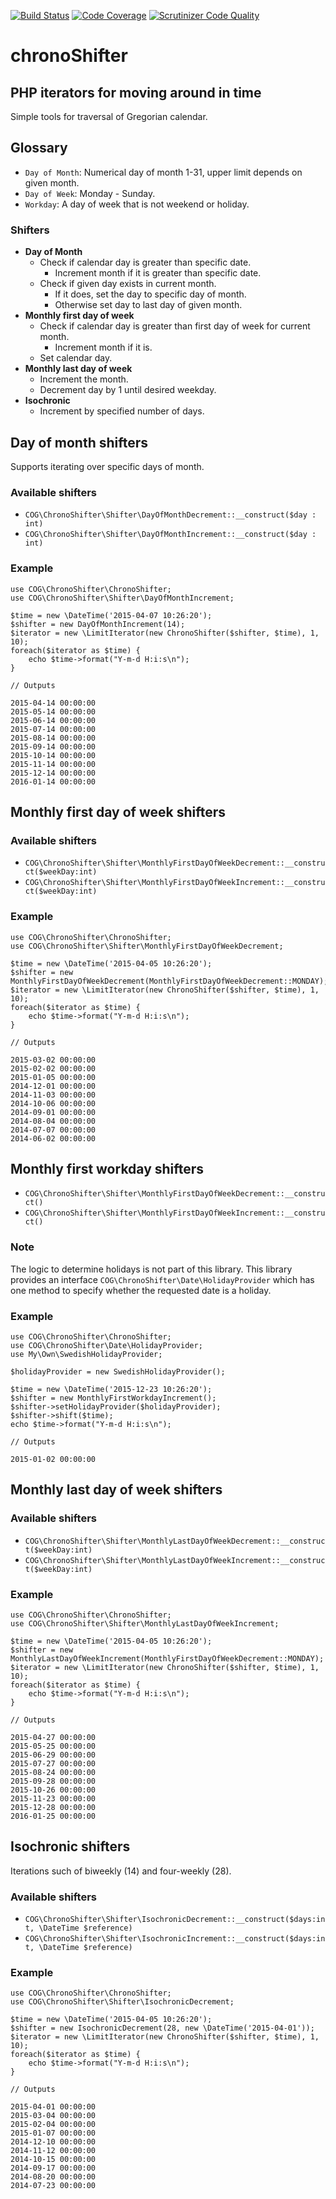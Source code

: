 [![Build Status](https://scrutinizer-ci.com/g/cashongo/chronoShifter/badges/build.png?b=master)](https://scrutinizer-ci.com/g/cashongo/chronoShifter/build-status/master)
[![Code Coverage](https://scrutinizer-ci.com/g/cashongo/chronoShifter/badges/coverage.png?b=master)](https://scrutinizer-ci.com/g/cashongo/chronoShifter/?branch=master)
[![Scrutinizer Code Quality](https://scrutinizer-ci.com/g/cashongo/chronoShifter/badges/quality-score.png?b=master)](https://scrutinizer-ci.com/g/cashongo/chronoShifter/?branch=master)

# chronoShifter

## PHP iterators for moving around in time

Simple tools for traversal of Gregorian calendar.

## Glossary

* `Day of Month`: Numerical day of month 1-31, upper limit depends on given month.
* `Day of Week`: Monday - Sunday.
* `Workday`: A day of week that is not weekend or holiday.

### Shifters

* **Day of Month**
    * Check if calendar day is greater than specific date.
        * Increment month if it is greater than specific date.
    * Check if given day exists in current month.
        * If it does, set the day to specific day of month.
        * Otherwise set day to last day of given month.
* **Monthly first day of week**
    * Check if calendar day is greater than first day of week for current month.
        * Increment month if it is.
    * Set calendar day.
* **Monthly last day of week**
    * Increment the month.
    * Decrement day by 1 until desired weekday.
* **Isochronic**
    * Increment by specified number of days.


## Day of month shifters

Supports iterating over specific days of month.

### Available shifters

* `COG\ChronoShifter\Shifter\DayOfMonthDecrement::__construct($day : int)`
* `COG\ChronoShifter\Shifter\DayOfMonthIncrement::__construct($day : int)`

### Example

    use COG\ChronoShifter\ChronoShifter;
    use COG\ChronoShifter\Shifter\DayOfMonthIncrement;

    $time = new \DateTime('2015-04-07 10:26:20');
    $shifter = new DayOfMonthIncrement(14);
    $iterator = new \LimitIterator(new ChronoShifter($shifter, $time), 1, 10);
    foreach($iterator as $time) {
        echo $time->format("Y-m-d H:i:s\n");
    }
    
    // Outputs
    
    2015-04-14 00:00:00
    2015-05-14 00:00:00
    2015-06-14 00:00:00
    2015-07-14 00:00:00
    2015-08-14 00:00:00
    2015-09-14 00:00:00
    2015-10-14 00:00:00
    2015-11-14 00:00:00
    2015-12-14 00:00:00
    2016-01-14 00:00:00

## Monthly first day of week shifters

### Available shifters

* `COG\ChronoShifter\Shifter\MonthlyFirstDayOfWeekDecrement::__construct($weekDay:int)`
* `COG\ChronoShifter\Shifter\MonthlyFirstDayOfWeekIncrement::__construct($weekDay:int)`

### Example

    use COG\ChronoShifter\ChronoShifter;
    use COG\ChronoShifter\Shifter\MonthlyFirstDayOfWeekDecrement;

    $time = new \DateTime('2015-04-05 10:26:20');
    $shifter = new MonthlyFirstDayOfWeekDecrement(MonthlyFirstDayOfWeekDecrement::MONDAY);
    $iterator = new \LimitIterator(new ChronoShifter($shifter, $time), 1, 10);
    foreach($iterator as $time) {
        echo $time->format("Y-m-d H:i:s\n");
    }
    
    // Outputs
    
    2015-03-02 00:00:00
    2015-02-02 00:00:00
    2015-01-05 00:00:00
    2014-12-01 00:00:00
    2014-11-03 00:00:00
    2014-10-06 00:00:00
    2014-09-01 00:00:00
    2014-08-04 00:00:00
    2014-07-07 00:00:00
    2014-06-02 00:00:00


## Monthly first workday shifters

* `COG\ChronoShifter\Shifter\MonthlyFirstDayOfWeekDecrement::__construct()`
* `COG\ChronoShifter\Shifter\MonthlyFirstDayOfWeekIncrement::__construct()`

### Note

The logic to determine holidays is not part of this library. This library
provides an interface `COG\ChronoShifter\Date\HolidayProvider` which has 
one method to specify whether the requested date is a holiday.

### Example

    use COG\ChronoShifter\ChronoShifter;
    use COG\ChronoShifter\Date\HolidayProvider;
    use My\Own\SwedishHolidayProvider;
    
    $holidayProvider = new SwedishHolidayProvider();
    
    $time = new \DateTime('2015-12-23 10:26:20');
    $shifter = new MonthlyFirstWorkdayIncrement();
    $shifter->setHolidayProvider($holidayProvider);
    $shifter->shift($time);
    echo $time->format("Y-m-d H:i:s\n");
    
    // Outputs
    
    2015-01-02 00:00:00
        
## Monthly last day of week shifters

### Available shifters

* `COG\ChronoShifter\Shifter\MonthlyLastDayOfWeekDecrement::__construct($weekDay:int)`
* `COG\ChronoShifter\Shifter\MonthlyLastDayOfWeekIncrement::__construct($weekDay:int)`

### Example

    use COG\ChronoShifter\ChronoShifter;
    use COG\ChronoShifter\Shifter\MonthlyLastDayOfWeekIncrement;
    
    $time = new \DateTime('2015-04-05 10:26:20');
    $shifter = new MonthlyLastDayOfWeekIncrement(MonthlyFirstDayOfWeekDecrement::MONDAY);
    $iterator = new \LimitIterator(new ChronoShifter($shifter, $time), 1, 10);
    foreach($iterator as $time) {
        echo $time->format("Y-m-d H:i:s\n");
    }
    
    // Outputs
    
    2015-04-27 00:00:00
    2015-05-25 00:00:00
    2015-06-29 00:00:00
    2015-07-27 00:00:00
    2015-08-24 00:00:00
    2015-09-28 00:00:00
    2015-10-26 00:00:00
    2015-11-23 00:00:00
    2015-12-28 00:00:00
    2016-01-25 00:00:00

## Isochronic shifters

Iterations such of biweekly (14) and four-weekly (28).

### Available shifters

* `COG\ChronoShifter\Shifter\IsochronicDecrement::__construct($days:int, \DateTime $reference)`
* `COG\ChronoShifter\Shifter\IsochronicIncrement::__construct($days:int, \DateTime $reference)`

### Example

    use COG\ChronoShifter\ChronoShifter;
    use COG\ChronoShifter\Shifter\IsochronicDecrement;
    
    $time = new \DateTime('2015-04-05 10:26:20');
    $shifter = new IsochronicDecrement(28, new \DateTime('2015-04-01'));
    $iterator = new \LimitIterator(new ChronoShifter($shifter, $time), 1, 10);
    foreach($iterator as $time) {
        echo $time->format("Y-m-d H:i:s\n");
    }
    
    // Outputs
    
    2015-04-01 00:00:00
    2015-03-04 00:00:00
    2015-02-04 00:00:00
    2015-01-07 00:00:00
    2014-12-10 00:00:00
    2014-11-12 00:00:00
    2014-10-15 00:00:00
    2014-09-17 00:00:00
    2014-08-20 00:00:00
    2014-07-23 00:00:00